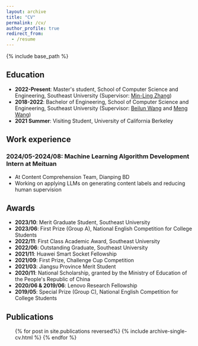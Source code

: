 ```yaml
---
layout: archive
title: "CV"
permalink: /cv/
author_profile: true
redirect_from:
  - /resume
---
```


{% include base_path %}

Education
---
- **2022-Present**: Master's student, School of Computer Science and Engineering, Southeast University (Supervisor: [Min-Ling Zhang](http://palm.seu.edu.cn/zhangml/))
- **2018-2022**: Bachelor of Engineering, School of Computer Science and Engineering, Southeast University (Supervisor: [Beilun Wang](https://xgbxscwx.seu.edu.cn/wang-labsite/) and [Meng Wang](http://seu.wangmengsd.com/))
- **2021 Summer**: Visiting Student, University of California Berkeley

Work experience
---
### 2024/05-2024/08: Machine Learning Algorithm Development Intern at Meituan
  - At Content Comprehension Team, Dianping BD
  - Working on applying LLMs on generating content labels and reducing human supervision

Awards
---
- **2023/10**: Merit Graduate Student, Southeast University
- **2023/06**: First Prize (Group A), National English Competition for College Students
- **2022/11**: First Class Academic Award, Southeast University
- **2022/06**: Outstanding Graduate, Southeast University
- **2021/11**: Huawei Smart Socket Fellowship
- **2021/09**: First Prize, Challenge Cup Competition
- **2021/03**: Jiangsu Province Merit Student
- **2020/11**: National Scholarship, granted by the Ministry of Education of the People's Republic of China
- **2020/06 & 2019/06**: Lenovo Research Fellowship
- **2019/05**: Special Prize (Group C), National English Competition for College Students

Publications
---
  <ul>{% for post in site.publications reversed%}
    {% include archive-single-cv.html %}
  {% endfor %}</ul>
  

